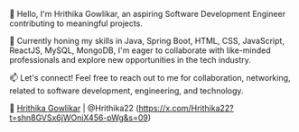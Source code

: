 👋 Hello, I'm Hrithika Gowlikar, an aspiring Software Development Engineer contributing to meaningful projects. 

🚀 Currently honing my skills in Java, Spring Boot, HTML, CSS, JavaScript, ReactJS, MySQL, MongoDB, I'm eager to collaborate with like-minded professionals and explore new opportunities in the tech industry.

📫 Let's connect! Feel free to reach out to me for collaboration, networking, related to software development, engineering, and technology.

🔗 [Hrithika Gowlikar](https://www.linkedin.com/in/hrithika-gowlikar22/) | @Hrithika22 (https://x.com/Hrithika22?t=shn8GVSx6jWOniX456-pWg&s=09)


<!---
Hrithika22/Hrithika22 is a ✨ special ✨ repository because its `README.md` (this file) appears on your GitHub profile.
You can click the Preview link to take a look at your changes.
--->
